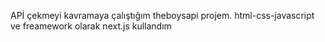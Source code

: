 APİ çekmeyi kavramaya çalıştığım theboysapi projem.
html-css-javascript ve freamework olarak next.js kullandım
